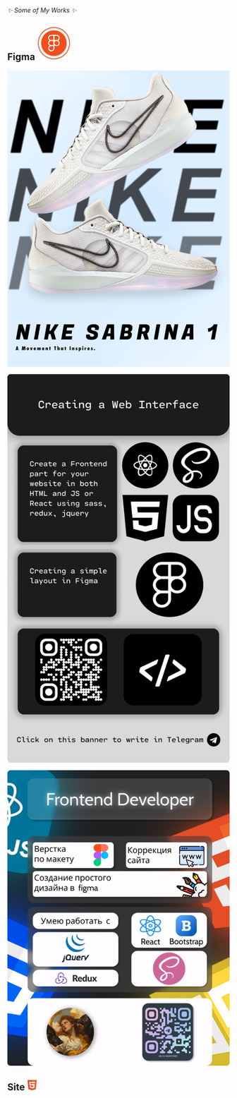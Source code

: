  _✨ Some of My Works ✨_


## Figma <img width="75px" src="https://github.com/Pedro-Murilo/icons-for-readme/blob/main/.github/figma-icon.svg" alt="Figma Icon" />

![f](./figma/Banner_Nike.png)

![s](./figma/Frame.png)

![t](./figma/main.png)

## Site <img width="24" src="https://raw.githubusercontent.com/devicons/devicon/master/icons/html5/html5-original.svg" alt="HTML5 Logo" />



